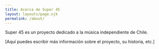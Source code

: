 ```yaml
---
title: Acerca de Super 45
layout: layouts/page.njk
permalink: /about/
---
```

Super 45 es un proyecto dedicado a la música independiente de Chile.

[Aquí puedes escribir más información sobre el proyecto, su historia, etc.]
